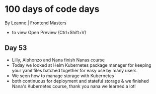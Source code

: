 # 100 days of code days
By Leanne | Frontend Masters

- to view  Open Preview (Ctrl+Shift+V) 

## Day 53
- Lilly, Alphonzo and Nana finish Nanas course
- Today we looked at Helm Kubernetes package manager for keeping your yaml files batched together for easy use by many users.
- We seen how to manage storage with Kubernetes
- both continuous for deployment and stateful storage
 & we finished Nana's Kubernetes course, thank you nana we learned a lot!


